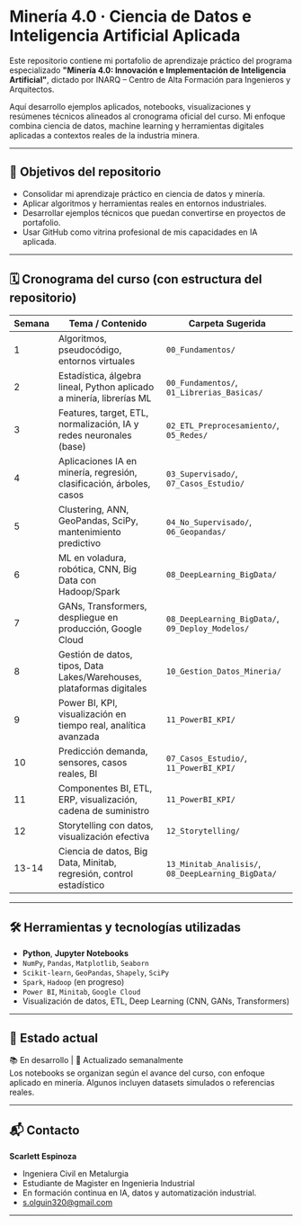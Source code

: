 # Minería 4.0 · Ciencia de Datos e Inteligencia Artificial Aplicada

Este repositorio contiene mi portafolio de aprendizaje práctico del programa especializado **"Minería 4.0: Innovación e Implementación de Inteligencia Artificial"**, dictado por INARQ – Centro de Alta Formación para Ingenieros y Arquitectos.

Aquí desarrollo ejemplos aplicados, notebooks, visualizaciones y resúmenes técnicos alineados al cronograma oficial del curso. Mi enfoque combina ciencia de datos, machine learning y herramientas digitales aplicadas a contextos reales de la industria minera.

---

## 🧠 Objetivos del repositorio

- Consolidar mi aprendizaje práctico en ciencia de datos y minería.
- Aplicar algoritmos y herramientas reales en entornos industriales.
- Desarrollar ejemplos técnicos que puedan convertirse en proyectos de portafolio.
- Usar GitHub como vitrina profesional de mis capacidades en IA aplicada.

---

## 🗓️ Cronograma del curso (con estructura del repositorio)

| Semana | Tema / Contenido                                                       | Carpeta Sugerida                                   |
|--------|------------------------------------------------------------------------|----------------------------------------------------|
| 1      | Algoritmos, pseudocódigo, entornos virtuales                           | `00_Fundamentos/`                                  |
| 2      | Estadística, álgebra lineal, Python aplicado a minería, librerías ML   | `00_Fundamentos/`, `01_Librerias_Basicas/`         |
| 3      | Features, target, ETL, normalización, IA y redes neuronales (base)     | `02_ETL_Preprocesamiento/`, `05_Redes/`            |
| 4      | Aplicaciones IA en minería, regresión, clasificación, árboles, casos   | `03_Supervisado/`, `07_Casos_Estudio/`             |
| 5      | Clustering, ANN, GeoPandas, SciPy, mantenimiento predictivo            | `04_No_Supervisado/`, `06_Geopandas/`              |
| 6      | ML en voladura, robótica, CNN, Big Data con Hadoop/Spark               | `08_DeepLearning_BigData/`                         |
| 7      | GANs, Transformers, despliegue en producción, Google Cloud             | `08_DeepLearning_BigData/`, `09_Deploy_Modelos/`   |
| 8      | Gestión de datos, tipos, Data Lakes/Warehouses, plataformas digitales  | `10_Gestion_Datos_Mineria/`                        |
| 9      | Power BI, KPI, visualización en tiempo real, analítica avanzada        | `11_PowerBI_KPI/`                                  |
| 10     | Predicción demanda, sensores, casos reales, BI                         | `07_Casos_Estudio/`, `11_PowerBI_KPI/`             |
| 11     | Componentes BI, ETL, ERP, visualización, cadena de suministro          | `11_PowerBI_KPI/`                                  |
| 12     | Storytelling con datos, visualización efectiva                         | `12_Storytelling/`                                 |
| 13-14  | Ciencia de datos, Big Data, Minitab, regresión, control estadístico    | `13_Minitab_Analisis/`, `08_DeepLearning_BigData/` |

---

## 🛠️ Herramientas y tecnologías utilizadas

- **Python**, **Jupyter Notebooks**
- `NumPy`, `Pandas`, `Matplotlib`, `Seaborn`
- `Scikit-learn`, `GeoPandas`, `Shapely`, `SciPy`
- `Spark`, `Hadoop` (en progreso)
- `Power BI`, `Minitab`, `Google Cloud`
- Visualización de datos, ETL, Deep Learning (CNN, GANs, Transformers)

---

## 🧪 Estado actual

📚 En desarrollo | 🔄 Actualizado semanalmente  
Los notebooks se organizan según el avance del curso, con enfoque aplicado en minería. Algunos incluyen datasets simulados o referencias reales.

---

## 📬 Contacto

**Scarlett Espinoza**  
- Ingeniera Civil en Metalurgia
- Estudiante de Magister en Ingenieria Industrial
- En formación continua en IA, datos y automatización industrial.
- s.olguin320@gmail.com
---


